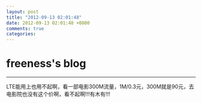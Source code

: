 ```yaml
---
layout: post
title: "2012-09-13 02:01:48"
date: 2012-09-13 02:01:48 +0800
comments: true
categories: 
---
```


# freeness's blog

----------

>
LTE能用上也用不起啊，看一部电影300M流量，1M/0.3元，300M就是90元，去电影院也没有这个价啊，看不起啊!!!有木有!!!